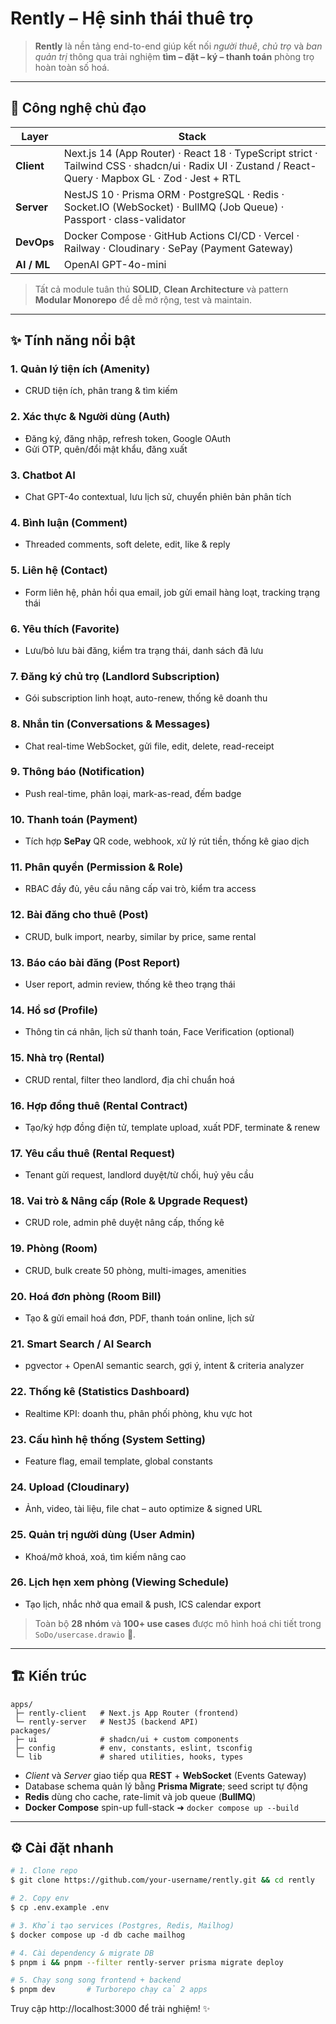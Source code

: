 # Rently – Hệ sinh thái thuê trọ

> **Rently** là nền tảng end-to-end giúp kết nối _người thuê_, _chủ trọ_ và _ban quản trị_ thông qua trải nghiệm **tìm – đặt – ký – thanh toán** phòng trọ hoàn toàn số hoá.

---

## 🚀 Công nghệ chủ đạo

| Layer       | Stack                                                                                                                                               |
| ----------- | --------------------------------------------------------------------------------------------------------------------------------------------------- |
| **Client**  | Next.js 14 (App Router) · React 18 · TypeScript strict · Tailwind CSS · shadcn/ui · Radix UI · Zustand / React-Query · Mapbox GL · Zod · Jest + RTL |
| **Server**  | NestJS 10 · Prisma ORM · PostgreSQL · Redis · Socket.IO (WebSocket) · BullMQ (Job Queue) · Passport · class-validator                               |
| **DevOps**  | Docker Compose · GitHub Actions CI/CD · Vercel · Railway · Cloudinary · SePay (Payment Gateway)                                                     |
| **AI / ML** | OpenAI GPT-4o-mini                                                                                                                                  |

> Tất cả module tuân thủ **SOLID**, **Clean Architecture** và pattern **Modular Monorepo** để dễ mở rộng, test và maintain.

---

## ✨ Tính năng nổi bật

### 1. Quản lý tiện ích (Amenity)

- CRUD tiện ích, phân trang & tìm kiếm

### 2. Xác thực & Người dùng (Auth)

- Đăng ký, đăng nhập, refresh token, Google OAuth
- Gửi OTP, quên/đổi mật khẩu, đăng xuất

### 3. Chatbot AI

- Chat GPT-4o contextual, lưu lịch sử, chuyển phiên bản phân tích

### 4. Bình luận (Comment)

- Threaded comments, soft delete, edit, like & reply

### 5. Liên hệ (Contact)

- Form liên hệ, phản hồi qua email, job gửi email hàng loạt, tracking trạng thái

### 6. Yêu thích (Favorite)

- Lưu/bỏ lưu bài đăng, kiểm tra trạng thái, danh sách đã lưu

### 7. Đăng ký chủ trọ (Landlord Subscription)

- Gói subscription linh hoạt, auto-renew, thống kê doanh thu

### 8. Nhắn tin (Conversations & Messages)

- Chat real-time WebSocket, gửi file, edit, delete, read-receipt

### 9. Thông báo (Notification)

- Push real-time, phân loại, mark-as-read, đếm badge

### 10. Thanh toán (Payment)

- Tích hợp **SePay** QR code, webhook, xử lý rút tiền, thống kê giao dịch

### 11. Phân quyền (Permission & Role)

- RBAC đầy đủ, yêu cầu nâng cấp vai trò, kiểm tra access

### 12. Bài đăng cho thuê (Post)

- CRUD, bulk import, nearby, similar by price, same rental

### 13. Báo cáo bài đăng (Post Report)

- User report, admin review, thống kê theo trạng thái

### 14. Hồ sơ (Profile)

- Thông tin cá nhân, lịch sử thanh toán, Face Verification (optional)

### 15. Nhà trọ (Rental)

- CRUD rental, filter theo landlord, địa chỉ chuẩn hoá

### 16. Hợp đồng thuê (Rental Contract)

- Tạo/ký hợp đồng điện tử, template upload, xuất PDF, terminate & renew

### 17. Yêu cầu thuê (Rental Request)

- Tenant gửi request, landlord duyệt/từ chối, huỷ yêu cầu

### 18. Vai trò & Nâng cấp (Role & Upgrade Request)

- CRUD role, admin phê duyệt nâng cấp, thống kê

### 19. Phòng (Room)

- CRUD, bulk create 50 phòng, multi-images, amenities

### 20. Hoá đơn phòng (Room Bill)

- Tạo & gửi email hoá đơn, PDF, thanh toán online, lịch sử

### 21. Smart Search / AI Search

- pgvector + OpenAI semantic search, gợi ý, intent & criteria analyzer

### 22. Thống kê (Statistics Dashboard)

- Realtime KPI: doanh thu, phân phối phòng, khu vực hot

### 23. Cấu hình hệ thống (System Setting)

- Feature flag, email template, global constants

### 24. Upload (Cloudinary)

- Ảnh, video, tài liệu, file chat – auto optimize & signed URL

### 25. Quản trị người dùng (User Admin)

- Khoá/mở khoá, xoá, tìm kiếm nâng cao

### 26. Lịch hẹn xem phòng (Viewing Schedule)

- Tạo lịch, nhắc nhở qua email & push, ICS calendar export

> Toàn bộ **28 nhóm** và **100+ use cases** được mô hình hoá chi tiết trong `SoDo/usercase.drawio` 📐.

---

## 🏗️ Kiến trúc

```
apps/
 ├─ rently-client   # Next.js App Router (frontend)
 └─ rently-server   # NestJS (backend API)
packages/
 ├─ ui              # shadcn/ui + custom components
 ├─ config          # env, constants, eslint, tsconfig
 └─ lib             # shared utilities, hooks, types
```

- _Client_ và _Server_ giao tiếp qua **REST** + **WebSocket** (Events Gateway)
- Database schema quản lý bằng **Prisma Migrate**; seed script tự động
- **Redis** dùng cho cache, rate-limit và job queue (**BullMQ**)
- **Docker Compose** spin-up full-stack ➜ `docker compose up --build`

---

## ⚙️ Cài đặt nhanh

```bash
# 1. Clone repo
$ git clone https://github.com/your-username/rently.git && cd rently

# 2. Copy env
$ cp .env.example .env

# 3. Khởi tạo services (Postgres, Redis, Mailhog)
$ docker compose up ‑d db cache mailhog

# 4. Cài dependency & migrate DB
$ pnpm i && pnpm --filter rently-server prisma migrate deploy

# 5. Chạy song song frontend + backend
$ pnpm dev       # Turborepo chạy cả 2 apps
```

Truy cập http://localhost:3000 để trải nghiệm! ✨
